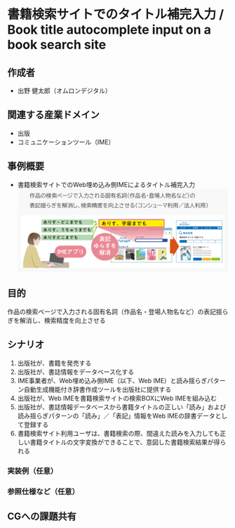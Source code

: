 # 書籍検索サイトでのタイトル補完入力 / Book title autocomplete input on a book search site

## 作成者
- 出野 健太郎（オムロンデジタル）

## 関連する産業ドメイン
- 出版
- コミュニケーションツール（IME）

## 事例概要
- 書籍検索サイトでのWeb埋め込み側IMEによるタイトル補完入力
![参考資料](image-5.png)

## 目的
作品の検索ページで入力される固有名詞（作品名・登場人物名など）の表記揺らぎを解消し、検索精度を向上させる

## シナリオ

1. 出版社が、書籍を発売する
1. 出版社が、書誌情報をデータベース化する
1. IME事業者が、Web埋め込み側IME（以下、Web IME）と読み揺らぎパターン自動生成機能付き辞書作成ツールを出版社に提供する
1. 出版社が、Web IMEを書籍検索サイトの検索BOXにWeb IMEを組み込む
1. 出版社が、書誌情報データベースから書籍タイトルの正しい「読み」および読み揺らぎパターンの「読み」／「表記」情報をWeb IMEの辞書データとして登録する
1. 書籍検索サイト利用ユーザは、書籍検索の際、間違えた読みを入力しても正しい書籍タイトルの文字変換ができることで、意図した書籍検索結果が得られる

### 実装例（任意）


### 参照仕様など（任意）


## CGへの課題共有

